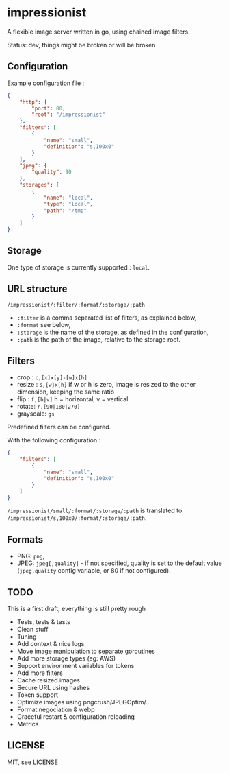 impressionist
=============

A flexible image server written in go, using chained image filters.

Status: dev, things might be broken or will be broken

Configuration
-------------

Example configuration file :

```json
{
	"http": {
		"port": 80,
		"root": "/impressionist"
	},
	"filters": [
		{
			"name": "small",
			"definition": "s,100x0"
		}
	],
	"jpeg": {
		"quality": 90
	},
	"storages": [
		{
			"name": "local",
			"type": "local",
			"path": "/tmp"
		}
	]
}
```

Storage
-------

One type of storage is currently supported : `local`.

URL structure
-------------

`/impressionist/:filter/:format/:storage/:path`

* `:filter` is a comma separated list of filters, as explained below,
* `:format` see below,
* `:storage` is the name of the storage, as defined in the configuration,
* `:path` is the path of the image, relative to the storage root.

Filters
-------

* crop : `c,[x]x[y]-[w]x[h]`
* resize : `s,[w]x[h]` if w or h is zero, image is resized to the other dimension, keeping the same ratio
* flip : `f,[h|v]` h = horizontal, v = vertical 
* rotate: `r,[90|180|270]`
* grayscale: `gs`

Predefined filters can be configured.

With the following configuration :

```json
{
	"filters": [
		{
			"name": "small",
			"definition": "s,100x0"
		}
	]
}
```

`/impressionist/small/:format/:storage/:path` is translated to `/impressionist/s,100x0/:format/:storage/:path`.

Formats
-------

* PNG: `png`,
* JPEG: `jpeg[,quality]` - if not specified, quality is set to the default value (`jpeg.quality` config variable, or 80 if not configured).

TODO
----

This is a first draft, everything is still pretty rough

* Tests, tests & tests
* Clean stuff
* Tuning
* Add context & nice logs
* Move image manipulation to separate goroutines
* Add more storage types (eg: AWS)
* Support environment variables for tokens
* Add more filters
* Cache resized images
* Secure URL using hashes
* Token support
* Optimize images using pngcrush/JPEGOptim/...
* Format negociation & webp
* Graceful restart & configuration reloading
* Metrics

LICENSE
-------

MIT, see LICENSE